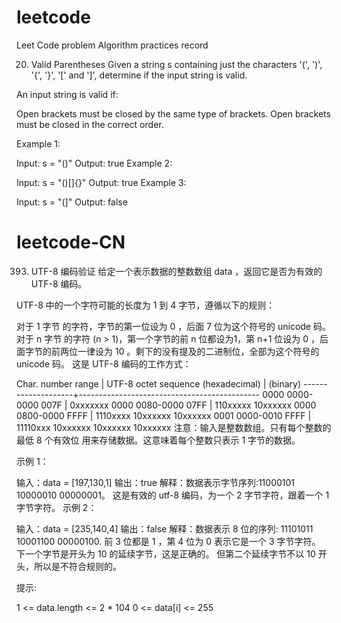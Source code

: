 # leetcode
Leet Code problem Algorithm practices record

20. Valid Parentheses
Given a string s containing just the characters '(', ')', '{', '}', '[' and ']', determine if the input string is valid.

An input string is valid if:

Open brackets must be closed by the same type of brackets.
Open brackets must be closed in the correct order.

Example 1:

Input: s = "()"
Output: true
Example 2:

Input: s = "()[]{}"
Output: true
Example 3:

Input: s = "(]"
Output: false

# leetcode-CN
393. UTF-8 编码验证
给定一个表示数据的整数数组 data ，返回它是否为有效的 UTF-8 编码。

UTF-8 中的一个字符可能的长度为 1 到 4 字节，遵循以下的规则：

对于 1 字节 的字符，字节的第一位设为 0 ，后面 7 位为这个符号的 unicode 码。
对于 n 字节 的字符 (n > 1)，第一个字节的前 n 位都设为1，第 n+1 位设为 0 ，后面字节的前两位一律设为 10 。剩下的没有提及的二进制位，全部为这个符号的 unicode 码。
这是 UTF-8 编码的工作方式：

   Char. number range  |        UTF-8 octet sequence
      (hexadecimal)    |              (binary)
   --------------------+---------------------------------------------
   0000 0000-0000 007F | 0xxxxxxx
   0000 0080-0000 07FF | 110xxxxx 10xxxxxx
   0000 0800-0000 FFFF | 1110xxxx 10xxxxxx 10xxxxxx
   0001 0000-0010 FFFF | 11110xxx 10xxxxxx 10xxxxxx 10xxxxxx
注意：输入是整数数组。只有每个整数的 最低 8 个有效位 用来存储数据。这意味着每个整数只表示 1 字节的数据。

示例 1：

输入：data = [197,130,1]
输出：true
解释：数据表示字节序列:11000101 10000010 00000001。
这是有效的 utf-8 编码，为一个 2 字节字符，跟着一个 1 字节字符。
示例 2：

输入：data = [235,140,4]
输出：false
解释：数据表示 8 位的序列: 11101011 10001100 00000100.
前 3 位都是 1 ，第 4 位为 0 表示它是一个 3 字节字符。
下一个字节是开头为 10 的延续字节，这是正确的。
但第二个延续字节不以 10 开头，所以是不符合规则的。
 

提示:

1 <= data.length <= 2 * 104
0 <= data[i] <= 255
